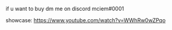 if u want to buy dm me on discord mciem#0001


showcase: https://www.youtube.com/watch?v=WWhRw0wZPqo
